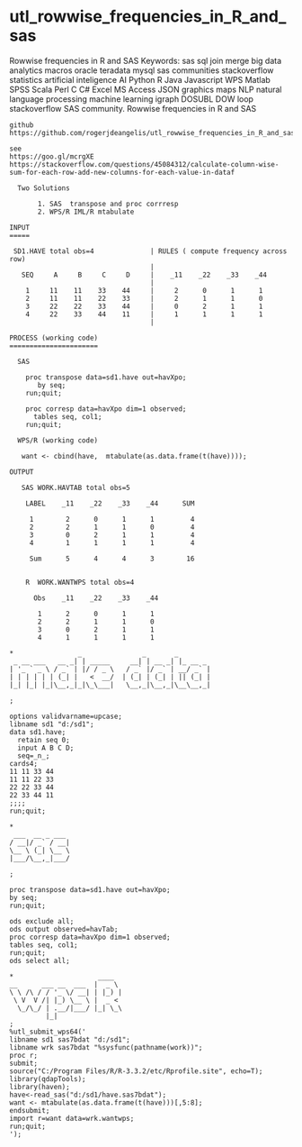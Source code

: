 # utl_rowwise_frequencies_in_R_and_sas
Rowwise frequencies in R and SAS Keywords: sas sql join merge big data analytics macros oracle teradata mysql sas communities stackoverflow statistics artificial inteligence AI Python R Java Javascript WPS Matlab SPSS Scala Perl C C# Excel MS Access JSON graphics maps NLP natural language processing machine learning igraph DOSUBL DOW loop stackoverflow SAS community.
    Rowwise frequencies in R and SAS

    github
    https://github.com/rogerjdeangelis/utl_rowwise_frequencies_in_R_and_sas

    see
    https://goo.gl/mcrgXE
    https://stackoverflow.com/questions/45084312/calculate-column-wise-sum-for-each-row-add-new-columns-for-each-value-in-dataf

      Two Solutions

           1. SAS  transpose and proc corrresp
           2. WPS/R IML/R mtabulate

    INPUT
    =====

     SD1.HAVE total obs=4              | RULES ( compute frequency across row)
                                       |
       SEQ     A     B     C     D     |    _11    _22    _33    _44
                                       |
        1     11    11    33    44     |     2      0      1      1
        2     11    11    22    33     |     2      1      1      0
        3     22    22    33    44     |     0      2      1      1
        4     22    33    44    11     |     1      1      1      1
                                       |

    PROCESS (working code)
    ======================

      SAS

        proc transpose data=sd1.have out=havXpo;
           by seq;
        run;quit;

        proc corresp data=havXpo dim=1 observed;
          tables seq, col1;
        run;quit;

      WPS/R (working code)

       want <- cbind(have,  mtabulate(as.data.frame(t(have))));

    OUTPUT

       SAS WORK.HAVTAB total obs=5

        LABEL    _11    _22    _33    _44      SUM

         1        2      0      1      1         4
         2        2      1      1      0         4
         3        0      2      1      1         4
         4        1      1      1      1         4

         Sum      5      4      4      3        16


        R  WORK.WANTWPS total obs=4

          Obs    _11    _22    _33    _44

           1      2      0      1      1
           2      2      1      1      0
           3      0      2      1      1
           4      1      1      1      1

    *                _               _       _
     _ __ ___   __ _| | _____     __| | __ _| |_ __ _
    | '_ ` _ \ / _` | |/ / _ \   / _` |/ _` | __/ _` |
    | | | | | | (_| |   <  __/  | (_| | (_| | || (_| |
    |_| |_| |_|\__,_|_|\_\___|   \__,_|\__,_|\__\__,_|

    ;

    options validvarname=upcase;
    libname sd1 "d:/sd1";
    data sd1.have;
      retain seq 0;
      input A B C D;
      seq=_n_;
    cards4;
    11 11 33 44
    11 11 22 33
    22 22 33 44
    22 33 44 11
    ;;;;
    run;quit;

    *
     ___  __ _ ___
    / __|/ _` / __|
    \__ \ (_| \__ \
    |___/\__,_|___/

    ;

    proc transpose data=sd1.have out=havXpo;
    by seq;
    run;quit;

    ods exclude all;
    ods output observed=havTab;
    proc corresp data=havXpo dim=1 observed;
    tables seq, col1;
    run;quit;
    ods select all;

    *                     ____
    __      ___ __  ___  |  _ \
    \ \ /\ / / '_ \/ __| | |_) |
     \ V  V /| |_) \__ \ |  _ <
      \_/\_/ | .__/|___/ |_| \_\
             |_|
    ;
    %utl_submit_wps64('
    libname sd1 sas7bdat "d:/sd1";
    libname wrk sas7bdat "%sysfunc(pathname(work))";
    proc r;
    submit;
    source("C:/Program Files/R/R-3.3.2/etc/Rprofile.site", echo=T);
    library(qdapTools);
    library(haven);
    have<-read_sas("d:/sd1/have.sas7bdat");
    want <- mtabulate(as.data.frame(t(have)))[,5:8];
    endsubmit;
    import r=want data=wrk.wantwps;
    run;quit;
    ');

